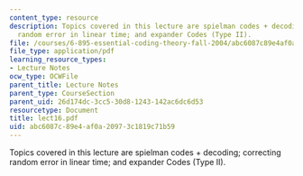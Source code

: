 ```yaml
---
content_type: resource
description: Topics covered in this lecture are spielman codes + decoding; correcting
  random error in linear time; and expander Codes (Type II).
file: /courses/6-895-essential-coding-theory-fall-2004/abc6087c89e4af0a20973c1819c71b59_lect16.pdf
file_type: application/pdf
learning_resource_types:
- Lecture Notes
ocw_type: OCWFile
parent_title: Lecture Notes
parent_type: CourseSection
parent_uid: 26d174dc-3cc5-30d8-1243-142ac6dc6d53
resourcetype: Document
title: lect16.pdf
uid: abc6087c-89e4-af0a-2097-3c1819c71b59
---
```

Topics covered in this lecture are spielman codes + decoding; correcting random error in linear time; and expander Codes (Type II).


